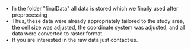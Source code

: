 - In the folder "finalData" all data is stored which we finally used after preprocessing 
- Thus, these data were already appropriately tailored to the study area, the cell size was adjusted, the coordinate system was adjusted, and all data were converted to raster format. 
- If you are interested in the raw data just contact us. 
